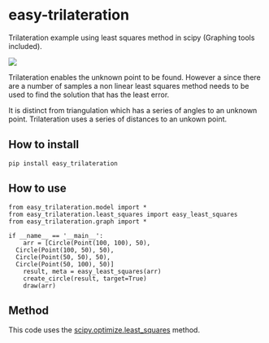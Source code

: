 
# easy-trilateration
Trilateration example using least squares method in scipy (Graphing tools included).

![](https://raw.githubusercontent.com/agusalex/Least-Squares-Trilateration/master/img.png)

Trilateration enables the unknown point to be found. However a since there are a number of samples a non linear least squares method needs to be used to find the solution that has the least error. 

It is distinct from triangulation which has a series of angles to an unknown point. Trilateration uses a series of distances to an unkown point.

## How to install

    pip install easy_trilateration


## How to use

    from easy_trilateration.model import *  
    from easy_trilateration.least_squares import easy_least_squares  
    from easy_trilateration.graph import *  
      
    if __name__ == '__main__':  
        arr = [Circle(Point(100, 100), 50),  
      Circle(Point(100, 50), 50),  
      Circle(Point(50, 50), 50),  
      Circle(Point(50, 100), 50)]  
        result, meta = easy_least_squares(arr)  
        create_circle(result, target=True)  
        draw(arr)
	
    
## Method
This code uses the [scipy.optimize.least_squares](https://docs.scipy.org/doc/scipy/reference/generated/scipy.optimize.least_squares.html) method.

